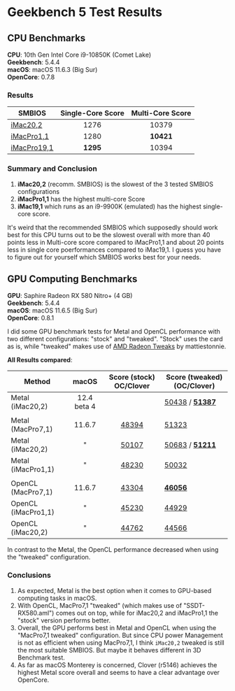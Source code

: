# Geekbench 5 Test Results
## CPU Benchmarks
**CPU**: 10th Gen Intel Core i9-10850K (Comet Lake)</br>
**Geekbench**: 5.4.4</br>
**macOS**: macOS 11.6.3 (Big Sur)</br>
**OpenCore**: 0.7.8

### Results
SMBIOS             |  Single-Core Score | Multi-Core Score
-------------------|:------------------:|:----------------:
[iMac20,2](https://raw.githubusercontent.com/5T33Z0/Gigabyte-Z490-Vision-G-Hackintosh-OpenCore/main/Benchmarks/iMac20%2C2.png) |1276|10379
[iMacPro1,1](https://raw.githubusercontent.com/5T33Z0/Gigabyte-Z490-Vision-G-Hackintosh-OpenCore/main/Benchmarks/iMacPro1%2C1.png)|1280|**10421**
[iMacPro19,1](https://raw.githubusercontent.com/5T33Z0/Gigabyte-Z490-Vision-G-Hackintosh-OpenCore/main/Benchmarks/iMac19%2C1_with_emuated_i9-9900K.png)|**1295**|10394

### Summary and Conclusion
1. **iMac20,2** (recomm. SMBIOS) is the slowest of the 3 tested SMBIOS configurations
2. **iMacPro1,1** has the highest multi-core Score
3. **iMac19,1** which runs as an i9-9900K (emulated) has the highest single-core score.

It's weird that the recommended SMBIOS which supposedly should work best for this CPU turns out to be the slowest overall with more than 40 points less in Multi-core score compared to iMacPro1,1 and about 20 points less in single core poerformances compared to iMac19,1. I guess you have to figure out for yourself which SMBIOS works best for your needs.

## GPU Computing Benchmarks
**GPU**: Saphire Radeon RX 580 Nitro+ (4 GB)</br>
**Geekbench**: 5.4.4</br>
**macOS**: macOS 11.6.5 (Big Sur)</br>
**OpenCore**: 0.8.1

I did some GPU benchmark tests for Metal and OpenCL performance with two different configurations: "stock" and "tweaked". "Stock" uses the card as is, while "tweaked" makes use of [AMD Radeon Tweaks](https://www.tonymacx86.com/threads/amd-radeon-performance-enhanced-ssdt.296555/) by mattiestonnie.

**All Results compared**:

Method             |macOS      |  Score (stock) OC/Clover | Score (tweaked) (OC/Clover)
-------------------|:---------:|:------------------------:|----------------------------
Metal (iMac20,2)   |12.4 beta 4|                          | [50438](https://raw.githubusercontent.com/5T33Z0/Gigabyte-Z490-Vision-G-Hackintosh-OpenCore/main/Benchmarks/macOS12.4_Metal_Tweaked_OpenCore.png) / **[51387](https://raw.githubusercontent.com/5T33Z0/Gigabyte-Z490-Vision-G-Hackintosh-OpenCore/main/Benchmarks/macOS12.4_Metal_Tweaked_Clover.png)**
||
Metal (MacPro7,1)  |11.6.7     | [48394](https://raw.githubusercontent.com/5T33Z0/Gigabyte-Z490-Vision-G-Hackintosh-OpenCore/main/Benchmarks/MacPro7%2C1_Metal_stock.png)                    | [51323](https://raw.githubusercontent.com/5T33Z0/Gigabyte-Z490-Vision-G-Hackintosh-OpenCore/main/Benchmarks/MacPro7%2C1_Metal_Tweaked.png)
Metal (iMac20,2)   |"          | [50107](https://raw.githubusercontent.com/5T33Z0/Gigabyte-Z490-Vision-G-Hackintosh-OpenCore/main/Benchmarks/RX580_Metal_notweaks.png)                    | [50683](https://raw.githubusercontent.com/5T33Z0/Gigabyte-Z490-Vision-G-Hackintosh-OpenCore/main/Benchmarks/RX580_Metal_Tweaks.png) / **[51211](https://raw.githubusercontent.com/5T33Z0/Gigabyte-Z490-Vision-G-Hackintosh-OpenCore/main/Benchmarks/iMac20.2_Metal_Tweaked_Clover.png)**
Metal (iMacPro1,1) |"          | [48230](https://raw.githubusercontent.com/5T33Z0/Gigabyte-Z490-Vision-G-Hackintosh-OpenCore/main/Benchmarks/iMacPro1%2C1_Metal_stock.png)                    | [50032](https://raw.githubusercontent.com/5T33Z0/Gigabyte-Z490-Vision-G-Hackintosh-OpenCore/main/Benchmarks/iMacPro1%2C1_Metal_tweaked.png)
||
OpenCL (MacPro7,1) |11.6.7     | [43304](https://raw.githubusercontent.com/5T33Z0/Gigabyte-Z490-Vision-G-Hackintosh-OpenCore/main/Benchmarks/MacPro7%2C1_OpenCL_stock.png)                    | **[46056](https://raw.githubusercontent.com/5T33Z0/Gigabyte-Z490-Vision-G-Hackintosh-OpenCore/main/Benchmarks/MacPro7%2C1_OpenCL_Tweaked.png)**
OpenCL (iMacPro1,1)|"          | [45230](https://raw.githubusercontent.com/5T33Z0/Gigabyte-Z490-Vision-G-Hackintosh-OpenCore/main/Benchmarks/iMacPro1%2C1_OpenCL_stock.png)                    | [44929](https://raw.githubusercontent.com/5T33Z0/Gigabyte-Z490-Vision-G-Hackintosh-OpenCore/main/Benchmarks/iMacPro1%2C1_OpenCL_tweaked.png)
OpenCL (iMac20,2)  |"          | [44762](https://raw.githubusercontent.com/5T33Z0/Gigabyte-Z490-Vision-G-Hackintosh-OpenCore/main/Benchmarks/RX580_OpenCL_notweaks.png)                    | [44566](https://raw.githubusercontent.com/5T33Z0/Gigabyte-Z490-Vision-G-Hackintosh-OpenCore/main/Benchmarks/RX580_OpenCL_Tweaks.png)

In contrast to the Metal, the OpenCL performance decreased when using the "tweaked" configuration.

### Conclusions
1. As expected, Metal is the best option when it comes to GPU-based computing tasks in macOS. 
2. With OpenCL, MacPro7,1 "tweaked" (which makes use of "SSDT-RX580.aml") comes out on top, while for iMac20,2 and iMacPro1,1 the "stock" version performs better.
3. Overall, the GPU performs best in Metal and OpenCL when using the "MacPro7,1 tweaked" configuration. But since CPU power Management is not as efficient when using MacPro7,1, I think `iMac20,2` tweaked is still the most suitable SMBIOS. But maybe it behaves different in 3D Benchmark test.
4. As far as macOS Monterey is concerned, Clover (r5146) achieves the highest Metal score overall and seems to have a clear advantage over OpenCore.
